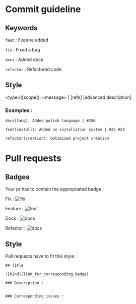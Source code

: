 # Commit guideline

## Keywords

`feat` : Feature added

`fix` : Fixed a bug

`docs` : Added docs

`refactor` : Refactored code

## Style

\<type>([scope]): \<message> | [refs] [advanced description]

### Examples :

`docs(lang): Added polish language | #256`

`feat(install): Added an installation system | #22 #23`

`refactor(creation): Optimized project creation`

# Pull requests

## Badges

Your pr has to contain the appropriated badge :

Fix : ![fix](https://img.shields.io/badge/PR_kind-Fix-critical)

Feature : ![feat](https://img.shields.io/badge/PR_kind-Feat-success)

Docs : ![docs](https://img.shields.io/badge/PR_kind-Docs-informational)

Refactor : ![docs](https://img.shields.io/badge/PR_kind-Refactor-important)

## Style

Pull requests have to fit this style :

```
## Title

![kind](link_for_corresponding_badge)

### Description :


### Corresponding issues :
```
